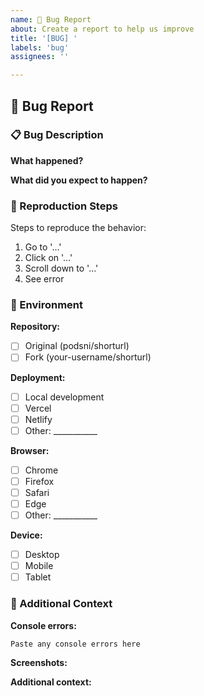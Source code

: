 ```yaml
---
name: 🐛 Bug Report
about: Create a report to help us improve
title: '[BUG] '
labels: 'bug'
assignees: ''

---
```


## 🐛 Bug Report

### 📋 Bug Description

**What happened?**
<!-- A clear and concise description of what the bug is -->

**What did you expect to happen?**
<!-- A clear and concise description of what you expected to happen -->

### 🔄 Reproduction Steps

Steps to reproduce the behavior:
1. Go to '...'
2. Click on '...'
3. Scroll down to '...'
4. See error

### 📱 Environment

**Repository:**
- [ ] Original (podsni/shorturl)
- [ ] Fork (your-username/shorturl)

**Deployment:**
- [ ] Local development
- [ ] Vercel
- [ ] Netlify
- [ ] Other: ___________

**Browser:**
- [ ] Chrome
- [ ] Firefox
- [ ] Safari
- [ ] Edge
- [ ] Other: ___________

**Device:**
- [ ] Desktop
- [ ] Mobile
- [ ] Tablet

### 📝 Additional Context

**Console errors:**
```
Paste any console errors here
```

**Screenshots:**
<!-- If applicable, add screenshots to help explain your problem -->

**Additional context:**
<!-- Add any other context about the problem here -->

